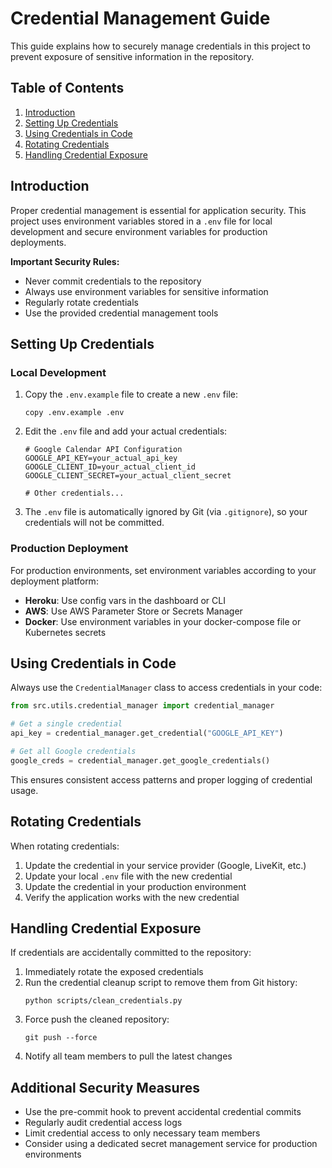 # Credential Management Guide

This guide explains how to securely manage credentials in this project to prevent exposure of sensitive information in the repository.

## Table of Contents

1. [Introduction](#introduction)
2. [Setting Up Credentials](#setting-up-credentials)
3. [Using Credentials in Code](#using-credentials-in-code)
4. [Rotating Credentials](#rotating-credentials)
5. [Handling Credential Exposure](#handling-credential-exposure)

## Introduction

Proper credential management is essential for application security. This project uses environment variables stored in a `.env` file for local development and secure environment variables for production deployments.

**Important Security Rules:**

- Never commit credentials to the repository
- Always use environment variables for sensitive information
- Regularly rotate credentials
- Use the provided credential management tools

## Setting Up Credentials

### Local Development

1. Copy the `.env.example` file to create a new `.env` file:

   ```
   copy .env.example .env
   ```

2. Edit the `.env` file and add your actual credentials:

   ```
   # Google Calendar API Configuration
   GOOGLE_API_KEY=your_actual_api_key
   GOOGLE_CLIENT_ID=your_actual_client_id
   GOOGLE_CLIENT_SECRET=your_actual_client_secret

   # Other credentials...
   ```

3. The `.env` file is automatically ignored by Git (via `.gitignore`), so your credentials will not be committed.

### Production Deployment

For production environments, set environment variables according to your deployment platform:

- **Heroku**: Use config vars in the dashboard or CLI
- **AWS**: Use AWS Parameter Store or Secrets Manager
- **Docker**: Use environment variables in your docker-compose file or Kubernetes secrets

## Using Credentials in Code

Always use the `CredentialManager` class to access credentials in your code:

```python
from src.utils.credential_manager import credential_manager

# Get a single credential
api_key = credential_manager.get_credential("GOOGLE_API_KEY")

# Get all Google credentials
google_creds = credential_manager.get_google_credentials()
```

This ensures consistent access patterns and proper logging of credential usage.

## Rotating Credentials

When rotating credentials:

1. Update the credential in your service provider (Google, LiveKit, etc.)
2. Update your local `.env` file with the new credential
3. Update the credential in your production environment
4. Verify the application works with the new credential

## Handling Credential Exposure

If credentials are accidentally committed to the repository:

1. Immediately rotate the exposed credentials
2. Run the credential cleanup script to remove them from Git history:
   ```
   python scripts/clean_credentials.py
   ```
3. Force push the cleaned repository:
   ```
   git push --force
   ```
4. Notify all team members to pull the latest changes

## Additional Security Measures

- Use the pre-commit hook to prevent accidental credential commits
- Regularly audit credential access logs
- Limit credential access to only necessary team members
- Consider using a dedicated secret management service for production environments
